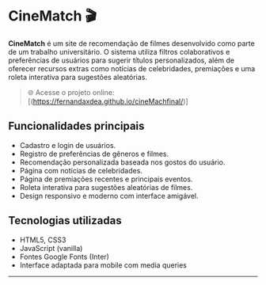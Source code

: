 # CineMatch 🎬

**CineMatch** é um site de recomendação de filmes desenvolvido como parte de um trabalho universitário. O sistema utiliza filtros colaborativos e preferências de usuários para sugerir títulos personalizados, além de oferecer recursos extras como notícias de celebridades, premiações e uma roleta interativa para sugestões aleatórias.

> 🌐 Acesse o projeto online: [(https://fernandaxdea.github.io/cineMachfinal/)]

## Funcionalidades principais

- Cadastro e login de usuários.
- Registro de preferências de gêneros e filmes.
- Recomendação personalizada baseada nos gostos do usuário.
- Página com notícias de celebridades.
- Página de premiações recentes e principais eventos.
- Roleta interativa para sugestões aleatórias de filmes.
- Design responsivo e moderno com interface amigável.

## Tecnologias utilizadas

- HTML5, CSS3
- JavaScript (vanilla)
- Fontes Google Fonts (Inter)
- Interface adaptada para mobile com media queries

---

